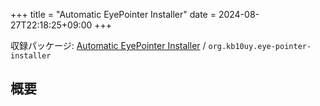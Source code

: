 +++
title = "Automatic EyePointer Installer"
date = 2024-08-27T22:18:25+09:00
+++

収録パッケージ: [Automatic EyePointer Installer](https://github.com/kb10uy/eye-pointer-installer) / `org.kb10uy.eye-pointer-installer`

## 概要
